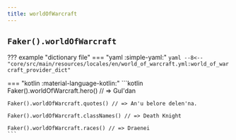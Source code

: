 ```yaml
---
title: worldOfWarcraft
---
```


## `Faker().worldOfWarcraft`

??? example "dictionary file"
    === "yaml :simple-yaml:"
        ```yaml
        --8<-- "core/src/main/resources/locales/en/world_of_warcraft.yml:world_of_warcraft_provider_dict"
        ```

=== "kotlin :material-language-kotlin:"
    ```kotlin
    Faker().worldOfWarcraft.hero() // => Gul'dan

    Faker().worldOfWarcraft.quotes() // => An'u belore delen'na.

    Faker().worldOfWarcraft.classNames() // => Death Knight

    Faker().worldOfWarcraft.races() // => Draenei
    ```
